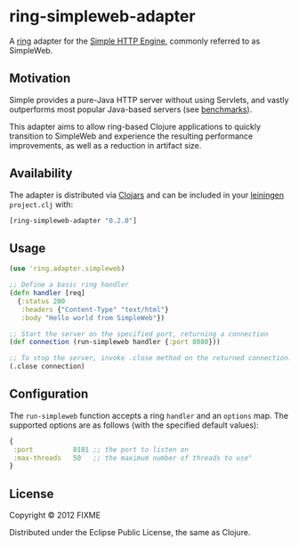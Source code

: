 # ring-simpleweb-adapter

A [ring](https://github.com/ring-clojure/ring) adapter for the [Simple HTTP Engine](http://www.simpleframework.org/), commonly referred to as SimpleWeb.

## Motivation

Simple provides a pure-Java HTTP server without using Servlets, and vastly outperforms most popular Java-based servers (see [benchmarks](http://www.simpleframework.org/performance/comparison.php)).

This adapter aims to allow ring-based Clojure applications to quickly transition to SimpleWeb and experience the resulting performance improvements, as well as a reduction in artifact size.

## Availability

The adapter is distributed via [Clojars](http://clojars.org/ring-simpleweb-adapter) and can be included in your [leiningen](http://leiningen.org/) `project.clj` with:

```clojure
[ring-simpleweb-adapter "0.2.0"]
```

## Usage

```clj
(use 'ring.adapter.simpleweb)

;; Define a basic ring handler
(defn handler [req]
  {:status 200
   :headers {"Content-Type" "text/html"}
   :body "Hello world from SimpleWeb"})

;; Start the server on the specified port, returning a connection
(def connection (run-simpleweb handler {:port 8080}))

;; To stop the server, invoke .close method on the returned connection.
(.close connection)
```

## Configuration

The `run-simpleweb` function accepts a ring `handler` and an `options` map. The supported options are as follows (with the specified default values):

```clj
{
 :port          8181 ;; the port to listen on
 :max-threads   50   ;; the maximum number of threads to use"
}
```

## License

Copyright © 2012 FIXME

Distributed under the Eclipse Public License, the same as Clojure.
